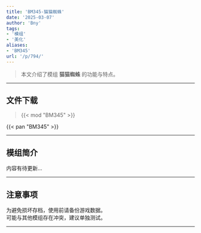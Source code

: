 ```yaml
---
title: 'BM345-猫猫蜘蛛'
date: '2025-03-07'
author: 'Bny'
tags:
- '模组'
- '美化'
aliases:
- 'BM345'
url: '/p/794/'
---
```


> 本文介绍了模组 **猫猫蜘蛛** 的功能与特点。

---

## 文件下载  

> {{< mod "BM345" >}}  

{{< pan "BM345" >}}  

---

## 模组简介

>  
内容有待更新...  

---

## 注意事项

>  
为避免损坏存档，使用前请备份游戏数据。  
可能与其他模组存在冲突，建议单独测试。  

---

